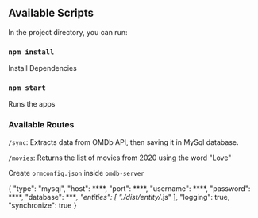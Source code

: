 ## Available Scripts

In the project directory, you can run:

### `npm install`
Install Dependencies

### `npm start`
Runs the apps

### Available Routes
`/sync`: Extracts data from OMDb API, then saving it in MySql database.

`/movies`: Returns the list of movies from 2020 using the word "Love"

Create `ormconfig.json` inside `omdb-server`

{
    "type": "mysql",
    "host": ****,
    "port": ****,
    "username": ****,
    "password": ****,
    "database": ****,
    "entities": [
        "./dist/entity/*.js"
    ],
    "logging": true,
    "synchronize": true
}

